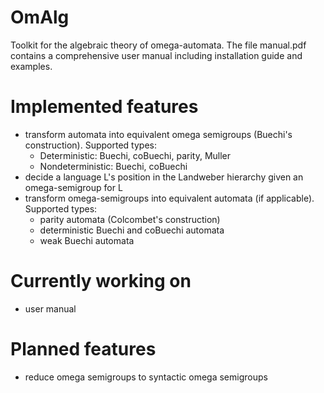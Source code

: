 # OmAlg
Toolkit for the algebraic theory of omega-automata.
The file manual.pdf contains a comprehensive user manual including installation guide and examples.

# Implemented features
* transform automata into equivalent omega semigroups (Buechi's construction). Supported types:
    * Deterministic:    Buechi, coBuechi, parity, Muller
    * Nondeterministic: Buechi, coBuechi
* decide a language L's position in the Landweber hierarchy given an omega-semigroup for L
* transform omega-semigroups into equivalent automata (if applicable). Supported types:
    * parity automata (Colcombet's construction)
    * deterministic Buechi and coBuechi automata
    * weak Buechi automata

# Currently working on
- user manual

# Planned features
-  reduce omega semigroups to syntactic omega semigroups
